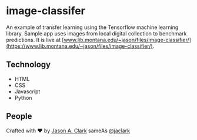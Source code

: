 # image-classifer
An example of transfer learning using the Tensorflow machine learning library. Sample app uses images from local digital collection to benchmark predictions. It is live at [www.lib.montana.edu/~jason/files/image-classifier/](https://www.lib.montana.edu/~jason/files/image-classifier/).

## Technology

* HTML
* CSS
* Javascript
* Python

## People

Crafted with :heart: by [Jason A. Clark](http://www.jasonclark.info) sameAs [@jaclark](https://twitter.com/jaclark)

